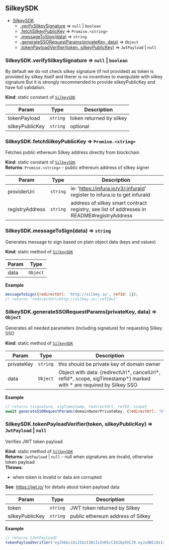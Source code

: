 <a name="module_SilkeySDK"></a>

## SilkeySDK

* [SilkeySDK](#module_SilkeySDK)
    * [.verifySilkeySignature](#module_SilkeySDK.verifySilkeySignature) ⇒ <code>null</code> \| <code>boolean</code>
    * [.fetchSilkeyPublicKey](#module_SilkeySDK.fetchSilkeyPublicKey) ⇒ <code>Promise.&lt;string&gt;</code>
    * [.messageToSign(data)](#module_SilkeySDK.messageToSign) ⇒ <code>string</code>
    * [.generateSSORequestParams(privateKey, data)](#module_SilkeySDK.generateSSORequestParams) ⇒ <code>Object</code>
    * [.tokenPayloadVerifier(token, silkeyPublicKey)](#module_SilkeySDK.tokenPayloadVerifier) ⇒ <code>JwtPayload</code> \| <code>null</code>

<a name="module_SilkeySDK.verifySilkeySignature"></a>

### SilkeySDK.verifySilkeySignature ⇒ <code>null</code> \| <code>boolean</code>
By default we do not check silkey signature (if not provided)
as token is provided by silkey itself and therer is no incentives to manipulate with silkey signature
But it is strongly recommended to provide silkeyPublicKey and have full validation.

**Kind**: static constant of [<code>SilkeySDK</code>](#module_SilkeySDK)  

| Param | Type | Description |
| --- | --- | --- |
| tokenPayload | <code>string</code> | token returned by silkey |
| silkeyPublicKey | <code>string</code> | optional |

<a name="module_SilkeySDK.fetchSilkeyPublicKey"></a>

### SilkeySDK.fetchSilkeyPublicKey ⇒ <code>Promise.&lt;string&gt;</code>
Fetches public ethereum Silkey address directly from blockchain

**Kind**: static constant of [<code>SilkeySDK</code>](#module_SilkeySDK)  
**Returns**: <code>Promise.&lt;string&gt;</code> - public ethereum address of silkey signer  

| Param | Type | Description |
| --- | --- | --- |
| providerUri | <code>string</code> | ie: 'https://infura.io/v3/:infuraId' register to infura.io to get infuraId |
| registryAddress | <code>string</code> | address of silkey smart contract registry, see list of addresses in README#registryAddress |

<a name="module_SilkeySDK.messageToSign"></a>

### SilkeySDK.messageToSign(data) ⇒ <code>string</code>
Generates message to sign based on plain object data (keys and values)

**Kind**: static method of [<code>SilkeySDK</code>](#module_SilkeySDK)  

| Param | Type |
| --- | --- |
| data | <code>Object</code> | 

**Example**  
```js
messageToSign({redirectUrl: 'http://silkey.io', refId: 1});
// returns 'redirectUrl=http://silkey.io::refId=1'
```
<a name="module_SilkeySDK.generateSSORequestParams"></a>

### SilkeySDK.generateSSORequestParams(privateKey, data) ⇒ <code>Object</code>
Generates all needed parameters (including signature) for requesting Silkey SSO

**Kind**: static method of [<code>SilkeySDK</code>](#module_SilkeySDK)  

| Param | Type | Description |
| --- | --- | --- |
| privateKey | <code>string</code> | this should be private key of domain owner |
| data | <code>Object</code> | Object with data: {redirectUrl*, cancelUrl*, refId*, scope, sigTimestamp*}  marked with * are required by Silkey SSO |

**Example**  
```js
// returns {signature, sigTimestamp, redirectUrl, refId, scope}
await generateSSORequestParams(domainOwnerPrivateKey, {redirectUrl: 'http://silkey.io', refId: 1});
```
<a name="module_SilkeySDK.tokenPayloadVerifier"></a>

### SilkeySDK.tokenPayloadVerifier(token, silkeyPublicKey) ⇒ <code>JwtPayload</code> \| <code>null</code>
Verifies JWT token payload

**Kind**: static method of [<code>SilkeySDK</code>](#module_SilkeySDK)  
**Returns**: <code>JwtPayload</code> \| <code>null</code> - null when signatures are invalid, otherwise token payload  
**Throws**:

- when token is invalid or data are corrupted

**See**: https://jwt.io/ for details about token payload data  

| Param | Type | Description |
| --- | --- | --- |
| token | <code>string</code> | JWT token returned by Silkey |
| silkeyPublicKey | <code>string</code> | public ethereum address of Silkey |

**Example**  
```js
// returns {JwtPayload}
tokenPayloadVerifier('eyJhbGciOiJIUzI1NiIsInR5cCI6IkpXVCJ9.eyJzdWIiOiIxMjM0NTY3ODkwIiwibmFtZSI6IkpvaG4gRG9lIiwiaWF0IjoxNTE2MjM5MDIyfQ.SflKxwRJSMeKKF2QT4fwpMeJf36POk6yJV_adQssw5c');
```
